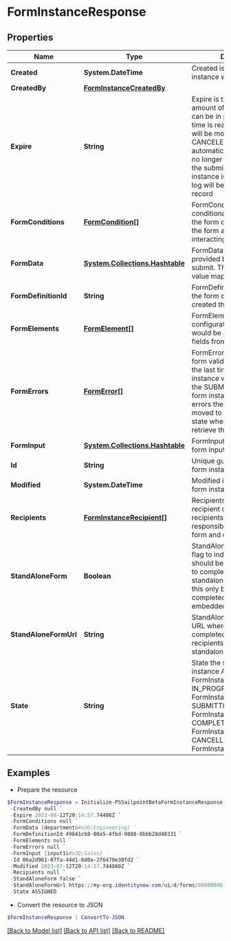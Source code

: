 # FormInstanceResponse
## Properties

Name | Type | Description | Notes
------------ | ------------- | ------------- | -------------
**Created** | **System.DateTime** | Created is the date the form instance was assigned | [optional] 
**CreatedBy** | [**FormInstanceCreatedBy**](FormInstanceCreatedBy.md) |  | [optional] 
**Expire** | **String** | Expire is the maximum amount of time that a form can be in progress. After this time is reached then the form will be moved to a CANCELED state automatically. The user will no longer be able to complete the submission. When a form instance is expires an audit log will be generated for that record | [optional] 
**FormConditions** | [**FormCondition[]**](FormCondition.md) | FormConditions is the conditional logic that modify the form dynamically modify the form as the recipient is interacting out the form | [optional] 
**FormData** | [**System.Collections.Hashtable**](SystemCollectionsHashtable.md) | FormData is the data provided by the form on submit. The data is in a key -&gt; value map | [optional] 
**FormDefinitionId** | **String** | FormDefinitionID is the id of the form definition that created this form | [optional] 
**FormElements** | [**FormElement[]**](FormElement.md) | FormElements is the configuration of the form, this would be a repeat of the fields from the form-config | [optional] 
**FormErrors** | [**FormError[]**](FormError.md) | FormErrors is an array of form validation errors from the last time the form instance was transitioned to the SUBMITTED state. If the form instance had validation errors then it would be moved to the IN PROGRESS state where the client can retrieve these errors | [optional] 
**FormInput** | [**System.Collections.Hashtable**](SystemCollectionsHashtable.md) | FormInput is an object of form input labels to value | [optional] 
**Id** | **String** | Unique guid identifying this form instance | [optional] 
**Modified** | **System.DateTime** | Modified is the last date the form instance was modified | [optional] 
**Recipients** | [**FormInstanceRecipient[]**](FormInstanceRecipient.md) | Recipients references to the recipient of a form. The recipients are those who are responsible for filling out a form and completing it | [optional] 
**StandAloneForm** | **Boolean** | StandAloneForm is a boolean flag to indicate if this form should be available for users to complete via the standalone form UI or should this only be available to be completed by as an embedded form | [optional] [default to $false]
**StandAloneFormUrl** | **String** | StandAloneFormURL is the URL where this form may be completed by the designated recipients using the standalone form UI | [optional] 
**State** | **String** | State the state of the form instance ASSIGNED FormInstanceStateAssigned IN_PROGRESS FormInstanceStateInProgress SUBMITTED FormInstanceStateSubmitted COMPLETED FormInstanceStateCompleted CANCELLED FormInstanceStateCancelled | [optional] 

## Examples

- Prepare the resource
```powershell
$FormInstanceResponse = Initialize-PSSailpointBetaFormInstanceResponse  -Created 2023-07-12T20:14:57.744860Z `
 -CreatedBy null `
 -Expire 2023-08-12T20:14:57.74486Z `
 -FormConditions null `
 -FormData {department&#x3D;Engineering} `
 -FormDefinitionId 49841cb8-00a5-4fbd-9888-8bbb28d48331 `
 -FormElements null `
 -FormErrors null `
 -FormInput {input1&#x3D;Sales} `
 -Id 06a2d961-07fa-44d1-8d0a-2f6470e30fd2 `
 -Modified 2023-07-12T20:14:57.744860Z `
 -Recipients null `
 -StandAloneForm false `
 -StandAloneFormUrl https://my-org.identitynow.com/ui/d/forms/00000000-0000-0000-0000-000000000000 `
 -State ASSIGNED
```

- Convert the resource to JSON
```powershell
$FormInstanceResponse | ConvertTo-JSON
```

[[Back to Model list]](../README.md#documentation-for-models) [[Back to API list]](../README.md#documentation-for-api-endpoints) [[Back to README]](../README.md)

